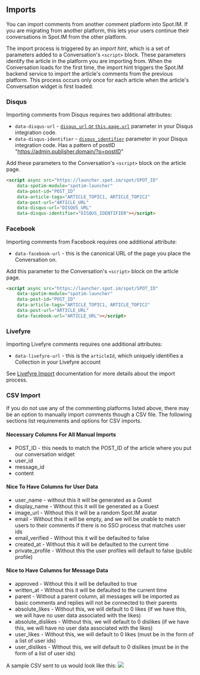 ## Imports
You can import comments from another comment platform into Spot.IM. If you are migrating from another platform, this lets your users continue their conversations in Spot.IM from the other platform.

The import process is triggered by an _import hint_, which is a set of parameters added to a Conversation's `<script>` block. These parameters identify the article in the platform you are importing from. When the Conversation loads for the first time, the import hint triggers the Spot.IM backend service to import the article's comments from the previous platform. This process occurs only once for each article when the article's Conversation widget is first loaded.

### Disqus
Importing comments from Disqus requires two additional attributes:

- `data-disqus-url` - [`disqus_url` or `this.page.url`](https://help.disqus.com/customer/portal/articles/472098-javascript-configuration-variables#thispageurl) parameter in your Disqus integration code.
- `data-disqus-identifier` - [`disqus_identifier`](https://help.disqus.com/customer/portal/articles/472099-what-is-a-disqus-identifier-) parameter in your Disqus integration code. Has a pattern of postID<whitespace> "https://admin.publisher.domain/?p=postID"

Add these parameters to the Conversation's `<script>` block on the article page.

```html
<script async src="https://launcher.spot.im/spot/SPOT_ID"
    data-spotim-module="spotim-launcher"
    data-post-id="POST_ID"
    data-article-tags="ARTICLE_TOPIC1, ARTICLE_TOPIC2"
    data-post-url="ARTICLE_URL"
    data-disqus-url="DISQUS_URL"
    data-disqus-identifier="DISQUS_IDENTIFIER"></script>
```

### Facebook
Importing comments from Facebook requires one additional attribute:

- `data-facebook-url` - this is the canonical URL of the page you place the Conversation on.

Add this parameter to the Conversation's `<script>` block on the article page.

```html
<script async src="https://launcher.spot.im/spot/SPOT_ID"
    data-spotim-module="spotim-launcher"
    data-post-id="POST_ID"
    data-article-tags="ARTICLE_TOPIC1, ARTICLE_TOPIC2"
    data-post-url="ARTICLE_URL"
    data-facebook-url="ARTICLE_URL"></script>
```

### Livefyre
Importing Livefyre comments requires one additional attributes:

- `data-livefyre-url` - this is the `articleId`, which uniquely identifies a Collection in your Livefyre account

See [Livefyre Import](../livefyre-import/README.md) documentation for more details about the import process.

### CSV Import
If you do not use any of the commenting platforms listed above, there may be an option to manually import comments though a CSV file. The following sections list requirements and options for CSV imports.

#### Necessary Columns For All Manual Imports
* POST_ID - this needs to match the POST_ID of the article where you put our conversation widget
* user_id
* message_id
* content

#### Nice To Have Columns for User Data
* user_name - without this it will be generated as a Guest
* display_name - Without this it will be generated as a Guest
* image_url - Without this it will be a random Spot.IM avatar
* email - Without this it will be empty, and we will be unable to match users to their comments if there is no SSO process that matches user ids
* email_verified - Without this it will be defaulted to false
* created_at - Without this it will be defaulted to the current time
* private_profile - Without this the user profiles will default to false (public profile)

#### Nice to Have Columns for Message Data
* approved - Without this it will be defaulted to true
* written_at - Without this it will be defaulted to the current time
* parent - Without a parent column, all messages will be imported as basic comments and replies will not be connected to their parents
* absolute_likes - Without this, we will default to 0 likes (if we have this, we will have no user data associated with the likes)
* absolute_dislikes - Without this, we will default to 0 dislikes (if we have this, we will have no user data associated with the likes)
* user_likes - Without this, we will default to 0 likes (must be in the form of a list of user ids)
* user_dislikes - Without this, we will default to 0 dislikes (must be in the form of a list of user ids)

A sample CSV sent to us would look like this:
<img src="https://images.spot.im/image/upload/q_70,fl_lossy,dpr_3,c_limit/v200/19e2755d6af020b7d6d1f36fc9a320ab">

